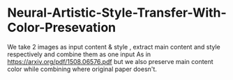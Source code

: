 # Neural-Artistic-Style-Transfer-With-Color-Presevation
We take 2 images as input content &amp; style , extract main content and style respectively and combine them as one input As in <h title='original paper'>https://arxiv.org/pdf/1508.06576.pdf</h> but we also preserve main content color while combining where original paper doesn't.

